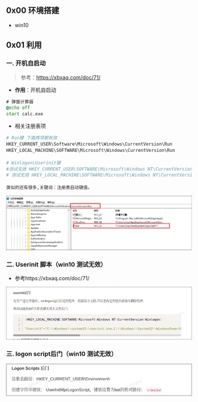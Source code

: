 ## 0x00 环境搭建

- win10 



## 0x01 利用

### 一. 开机自启动

> 参考：https://xbxaq.com/doc/71/



- **作用**：开机自启动

```bat
# 弹窗计算器
@echo off
start calc.exe
```



- 相关注册表项

````bash
# Run键 下面两项都有效
HKEY_CURRENT_USER\Software\Microsoft\Windows\CurrentVersion\Run
HKEY_LOCAL_MACHINE\SOFTWARE\Microsoft\Windows\CurrentVersion\Run

# Winlogon\Userinit键
#测试无效 HKEY_CURRENT_USER\SOFTWARE\Microsoft\Windows NT\CurrentVersion\Winlogon
# 测试无效 HKEY_LOCAL_MACHINE\SOFTWARE\Microsoft\Windows NT\CurrentVersion\Winlogon

类似的还有很多,关键词：注册表启动键值。
````

![image-20240115091025983](./assets/image-20240115091025983.png)





### 二. Userinit 脚本（win10 测试无效）

- 参考https://xbxaq.com/doc/71/



![image-20240115095920575](./assets/image-20240115095920575.png)



### 三. logon script后门（win10 测试无效）

![image-20240115100002778](./assets/image-20240115100002778.png)